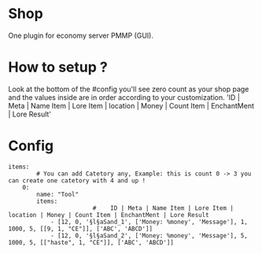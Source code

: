 # Shop
One plugin for economy server PMMP (GUI).

# How to setup ?

Look at the bottom of the #config you'll see zero count as your shop page and the values inside are in order according to your customization.
'ID | Meta | Name Item | Lore Item | location | Money | Count Item | EnchantMent | Lore Result'

# Config

```
items:
        # You can add Catetory any, Example: this is count 0 -> 3 you can create one catetory with 4 and up !
    0: 
        name: "Tool"
        items:
                        #    ID | Meta | Name Item | Lore Item | location | Money | Count Item | EnchantMent | Lore Result
            - [12, 0, '§l§aSand_1', ['Money: %money', 'Message'], 1, 1000, 5, [[9, 1, "CE"]], ['ABC', 'ABCD']]
            - [12, 0, '§l§aSand_2', ['Money: %money', 'Message'], 5, 1000, 5, [["haste", 1, "CE"]], ['ABC', 'ABCD']]
 ```
